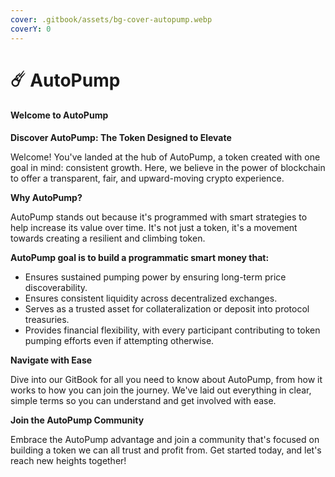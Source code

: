 ```yaml
---
cover: .gitbook/assets/bg-cover-autopump.webp
coverY: 0
---
```


# ☄️ AutoPump

#### Welcome to AutoPump

**Discover AutoPump: The Token Designed to Elevate**

Welcome! You've landed at the hub of AutoPump, a token created with one goal in mind: consistent growth. Here, we believe in the power of blockchain to offer a transparent, fair, and upward-moving crypto experience.

**Why AutoPump?**

AutoPump stands out because it's programmed with smart strategies to help increase its value over time. It's not just a token, it's a movement towards creating a resilient and climbing token.

**AutoPump goal is to build a programmatic smart money that:**

- Ensures sustained pumping power by ensuring long-term price discoverability.
- Ensures consistent liquidity across decentralized exchanges.
- Serves as a trusted asset for collateralization or deposit into protocol treasuries.
- Provides financial flexibility, with every participant contributing to token pumping efforts even if attempting otherwise.

**Navigate with Ease**

Dive into our GitBook for all you need to know about AutoPump, from how it works to how you can join the journey. We've laid out everything in clear, simple terms so you can understand and get involved with ease.

**Join the AutoPump Community**

Embrace the AutoPump advantage and join a community that's focused on building a token we can all trust and profit from. Get started today, and let's reach new heights together!
